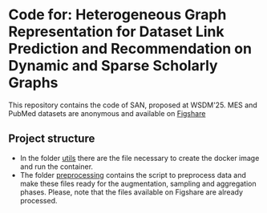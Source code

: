 # Code for: Heterogeneous Graph Representation for Dataset Link Prediction and Recommendation on Dynamic and Sparse Scholarly Graphs
This repository contains the code of SAN, proposed at WSDM'25.
MES and PubMed datasets are anonymous and available on [Figshare](https://figshare.com/s/1e11a6f03fbf97d61936)

## Project structure
- In the folder [utils](utils/) there are the file necessary to create the docker image and run the container.
- The folder [preprocessing](preprocessing/) contains the script to preprocess data and make these files ready for the augmentation, sampling and aggregation phases. Please, note that the files available on Figshare are already processed.
